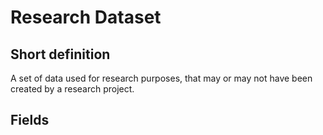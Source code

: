 # Research Dataset
## Short definition
A set of data used for research purposes, that may or may not have been created by a research project.
## Fields
